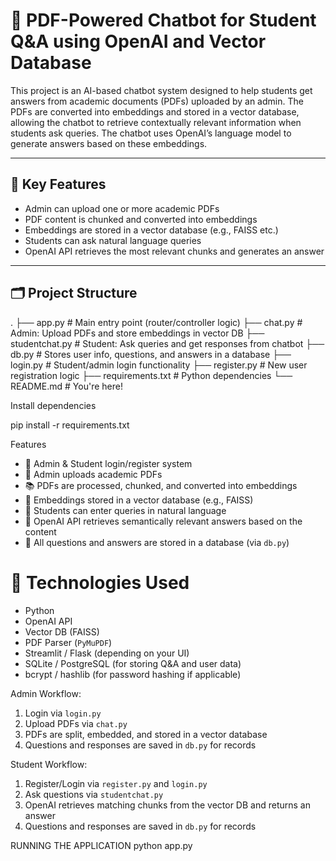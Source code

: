 # 🤖 PDF-Powered Chatbot for Student Q&A using OpenAI and Vector Database

This project is an AI-based chatbot system designed to help students get answers from academic documents (PDFs) uploaded by an admin. The PDFs are converted into embeddings and stored in a vector database, allowing the chatbot to retrieve contextually relevant information when students ask queries. The chatbot uses OpenAI’s language model to generate answers based on these embeddings.

---

## 🧠 Key Features

- Admin can upload one or more academic PDFs
- PDF content is chunked and converted into embeddings
- Embeddings are stored in a vector database (e.g., FAISS etc.)
- Students can ask natural language queries
- OpenAI API retrieves the most relevant chunks and generates an answer

---

## 🗂️ Project Structure
.
├── app.py # Main entry point (router/controller logic)
├── chat.py # Admin: Upload PDFs and store embeddings in vector DB
├── studentchat.py # Student: Ask queries and get responses from chatbot
├── db.py # Stores user info, questions, and answers in a database
├── login.py # Student/admin login functionality
├── register.py # New user registration logic
├── requirements.txt # Python dependencies
└── README.md # You're here!


 Install dependencies

 pip install -r requirements.txt

 Features

- 🔐 Admin & Student login/register system
- 📄 Admin uploads academic PDFs
- 📚 PDFs are processed, chunked, and converted into embeddings
- 🧠 Embeddings stored in a vector database (e.g., FAISS)
- 💬 Students can enter queries in natural language
- 🤖 OpenAI API retrieves semantically relevant answers based on the content
- 📝 All questions and answers are stored in a database (via `db.py`)

# 🚀 Technologies Used

- Python
- OpenAI API
- Vector DB (FAISS)
- PDF Parser (`PyMuPDF`)
- Streamlit / Flask (depending on your UI)
- SQLite / PostgreSQL (for storing Q&A and user data)
- bcrypt / hashlib (for password hashing if applicable)

Admin Workflow:
1. Login via `login.py`
2. Upload PDFs via `chat.py`
3. PDFs are split, embedded, and stored in a vector database
4. Questions and responses are saved in `db.py` for records


Student Workflow:
1. Register/Login via `register.py` and `login.py`
2. Ask questions via `studentchat.py`
3. OpenAI retrieves matching chunks from the vector DB and returns an answer
4. Questions and responses are saved in `db.py` for records


RUNNING THE APPLICATION
python app.py
